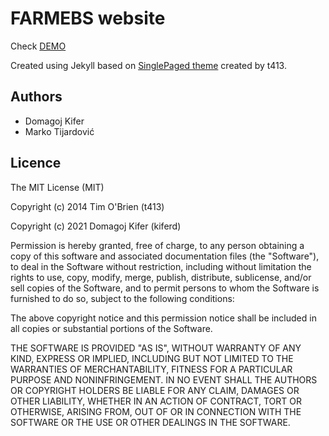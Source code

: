 # FARMEBS website

Check [DEMO](https://kiferd.github.io/farmebs-wp)

Created using Jekyll based on [SinglePaged theme](https://github.com/t413/SinglePaged) created by t413.


## Authors

- Domagoj Kifer
- Marko Tijardović


## Licence


The MIT License (MIT)

Copyright (c) 2014 Tim O'Brien (t413)

Copyright (c) 2021 Domagoj Kifer (kiferd)


Permission is hereby granted, free of charge, to any person obtaining a copy
of this software and associated documentation files (the "Software"), to deal
in the Software without restriction, including without limitation the rights
to use, copy, modify, merge, publish, distribute, sublicense, and/or sell
copies of the Software, and to permit persons to whom the Software is
furnished to do so, subject to the following conditions:

The above copyright notice and this permission notice shall be included in all
copies or substantial portions of the Software.

THE SOFTWARE IS PROVIDED "AS IS", WITHOUT WARRANTY OF ANY KIND, EXPRESS OR
IMPLIED, INCLUDING BUT NOT LIMITED TO THE WARRANTIES OF MERCHANTABILITY,
FITNESS FOR A PARTICULAR PURPOSE AND NONINFRINGEMENT. IN NO EVENT SHALL THE
AUTHORS OR COPYRIGHT HOLDERS BE LIABLE FOR ANY CLAIM, DAMAGES OR OTHER
LIABILITY, WHETHER IN AN ACTION OF CONTRACT, TORT OR OTHERWISE, ARISING FROM,
OUT OF OR IN CONNECTION WITH THE SOFTWARE OR THE USE OR OTHER DEALINGS IN THE
SOFTWARE.